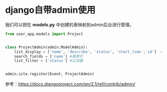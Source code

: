 

# django自带admin使用

我们可以把在 __models.py__ 中创建的表映射到admin后台进行管理。

```python
from user_app.models import Project


class ProjectAdmin(admin.ModelAdmin):
    list_display = ['name', 'describe', 'status', 'start_time','id']  #显示字段
    search_fields = ['name'] #搜索栏
    list_filter = ['status'] #过滤器


admin.site.register(Event, ProjectAdmin)
```

参考：https://docs.djangoproject.com/en/2.1/ref/contrib/admin/